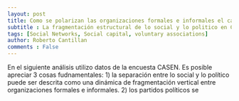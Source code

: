```yaml
---
layout: post
title: Como se polarizan las organizaciones formales e informales el campo de la sociedad civil a través del tiempo
subtitle : La fragmentación estructural de lo social y lo politico en Chile
tags: [Social Networks, Social capital, voluntary associations]
author: Roberto Cantillan
comments : False
---
```



En el siguiente análisis utilizo datos de la encuesta CASEN. Es posible apreciar 3 cosas fudnamentales: 1) la separación entre lo social y lo político puede ser descrita como una dinámica de fragmentación vertical entre organizaciones formales e informales. 2) los partidos políticos se 
